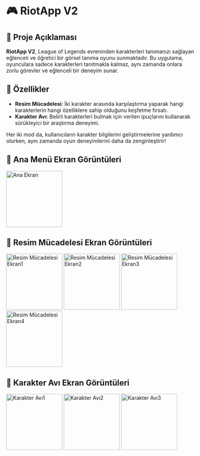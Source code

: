 # 🎮 RiotApp V2

## 📖 Proje Açıklaması
**RiotApp V2**, League of Legends evreninden karakterleri tanımanızı sağlayan eğlenceli ve öğretici bir görsel tanıma oyunu sunmaktadır. Bu uygulama, oyunculara sadece karakterleri tanıtmakla kalmaz, aynı zamanda onlara zorlu görevler ve eğlenceli bir deneyim sunar. 

## 🚀 Özellikler
- **Resim Mücadelesi**: İki karakter arasında karşılaştırma yaparak hangi karakterlerin hangi özelliklere sahip olduğunu keşfetme fırsatı.
- **Karakter Avı**: Belirli karakterleri bulmak için verilen ipuçlarını kullanarak sürükleyici bir araştırma deneyimi.
  
Her iki mod da, kullanıcıların karakter bilgilerini geliştirmelerine yardımcı olurken, aynı zamanda oyun deneyimlerini daha da zenginleştirir!

## 📱 Ana Menü Ekran Görüntüleri
<img src="https://github.com/user-attachments/assets/570a3090-560b-47a4-8029-4c9b0a856908" alt="Ana Ekran" width="150"/>

## 📱 Resim Mücadelesi Ekran Görüntüleri
<img src="https://github.com/user-attachments/assets/3d4df32c-e23f-4630-a511-9a9b37e4249a" alt="Resim Mücadelesi Ekran1" width="150"/> <img src="https://github.com/user-attachments/assets/25c3666a-a4bd-467f-9a67-e045712287e2" alt="Resim Mücadelesi Ekran2" width="150"/> <img src="https://github.com/user-attachments/assets/907f8032-cc38-4531-8b11-858304dc84f7" alt="Resim Mücadelesi Ekran3" width="150"/> <img src="https://github.com/user-attachments/assets/992764a8-8904-48a9-ba3a-76e9b8bb5bf6" alt="Resim Mücadelesi Ekran4" width="150"/>
 


## 📱 Karakter Avı Ekran Görüntüleri
<img src="https://github.com/user-attachments/assets/4b4cdb33-3a3c-41ce-9439-50ca165b1198" alt="Karakter Avı1" width="150"/>
<img src="https://github.com/user-attachments/assets/d5140b16-5845-4a37-ac63-2d243c8b140c" alt="Karakter Avı2" width="150"/>
<img src="https://github.com/user-attachments/assets/fb79b990-1356-4376-ad29-75ae52c0d3b3" alt="Karakter Avı3" width="150"/>
